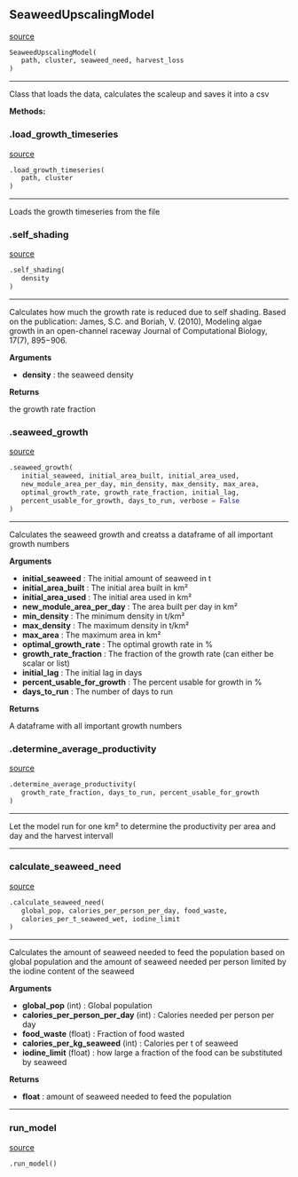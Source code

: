 #


## SeaweedUpscalingModel
[source](https://github.com/allfed/Seaweed-Upscaling-Model/blob/master/src/scaleup_model.py/#L11)
```python 
SeaweedUpscalingModel(
   path, cluster, seaweed_need, harvest_loss
)
```


---
Class that loads the data, calculates the scaleup and saves it into a csv


**Methods:**


### .load_growth_timeseries
[source](https://github.com/allfed/Seaweed-Upscaling-Model/blob/master/src/scaleup_model.py/#L32)
```python
.load_growth_timeseries(
   path, cluster
)
```

---
Loads the growth timeseries from the file

### .self_shading
[source](https://github.com/allfed/Seaweed-Upscaling-Model/blob/master/src/scaleup_model.py/#L41)
```python
.self_shading(
   density
)
```

---
Calculates how much the growth rate is reduced due to self shading.
Based on the publication:
James, S.C. and Boriah, V. (2010), Modeling algae growth
in an open-channel raceway
Journal of Computational Biology, 17(7), 895−906.

**Arguments**

* **density**  : the seaweed density


**Returns**

the growth rate fraction

### .seaweed_growth
[source](https://github.com/allfed/Seaweed-Upscaling-Model/blob/master/src/scaleup_model.py/#L58)
```python
.seaweed_growth(
   initial_seaweed, initial_area_built, initial_area_used,
   new_module_area_per_day, min_density, max_density, max_area,
   optimal_growth_rate, growth_rate_fraction, initial_lag,
   percent_usable_for_growth, days_to_run, verbose = False
)
```

---
Calculates the seaweed growth and creatss a dataframe of all important
growth numbers

**Arguments**

* **initial_seaweed**  : The initial amount of seaweed in t
* **initial_area_built**  : The initial area built in km²
* **initial_area_used**  : The initial area used in km²
* **new_module_area_per_day**  : The area built per day in km²
* **min_density**  : The minimum density in t/km²
* **max_density**  : The maximum density in t/km²
* **max_area**  : The maximum area in km²
* **optimal_growth_rate**  : The optimal growth rate in %
* **growth_rate_fraction**  : The fraction of the growth rate (can either be scalar or list)
* **initial_lag**  : The initial lag in days
* **percent_usable_for_growth**  : The percent usable for growth in %
* **days_to_run**  : The number of days to run


**Returns**

A dataframe with all important growth numbers

### .determine_average_productivity
[source](https://github.com/allfed/Seaweed-Upscaling-Model/blob/master/src/scaleup_model.py/#L196)
```python
.determine_average_productivity(
   growth_rate_fraction, days_to_run, percent_usable_for_growth
)
```

---
Let the model run for one km² to determine the productivity
per area and day and the harvest intervall

----


### calculate_seaweed_need
[source](https://github.com/allfed/Seaweed-Upscaling-Model/blob/master/src/scaleup_model.py/#L242)
```python
.calculate_seaweed_need(
   global_pop, calories_per_person_per_day, food_waste,
   calories_per_t_seaweed_wet, iodine_limit
)
```

---
Calculates the amount of seaweed needed to feed the population
based on global population and the amount of seaweed needed per person
limited by the iodine content of the seaweed

**Arguments**

* **global_pop** (int) : Global population
* **calories_per_person_per_day** (int) : Calories needed per person per day
* **food_waste** (float) : Fraction of food wasted
* **calories_per_kg_seaweed** (int) : Calories per t of seaweed
* **iodine_limit** (float) : how large a fraction of the food can be substituted by seaweed


**Returns**

* **float**  : amount of seaweed needed to feed the population


----


### run_model
[source](https://github.com/allfed/Seaweed-Upscaling-Model/blob/master/src/scaleup_model.py/#L273)
```python
.run_model()
```

